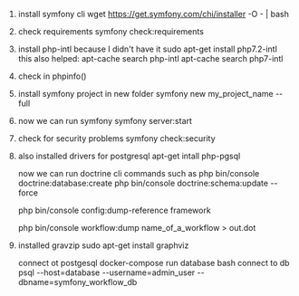 1. install symfony cli
    wget https://get.symfony.com/chi/installer -O - | bash
2. check requirements
    symfony check:requirements
3. install php-intl because I didn't have it
    sudo apt-get install php7.2-intl
        this also helped: apt-cache search php-intl
                          apt-cache search php7-intl
4. check in phpinfo()
5. install symfony project in new folder
    symfony new my_project_name --full
6. now we can run symfony
    symfony server:start
7. check for security problems
    symfony check:security
8. also installed drivers for postgresql
    apt-get intall php-pgsql

    now we can run doctrine cli commands such as
        php bin/console doctrine:database:create
        php bin/console doctrine:schema:update --force

    php bin/console config:dump-reference framework

    php bin/console workflow:dump name_of_a_workflow > out.dot

9. installed gravzip
    sudo apt-get install graphviz    



    connect ot postgesql docker-compose run database bash
    connect to db  psql --host=database --username=admin_user --dbname=symfony_workflow_db